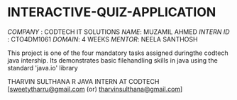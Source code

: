 # INTERACTIVE-QUIZ-APPLICATION
*COMPANY* : CODTECH IT SOLUTIONS
*NAME*: MUZAMIL AHMED
*INTERN ID* : CTO4DM1061
*DOMAIN*: 4 WEEKS
*MENTOR*: NEELA SANTHOSH

This project is one of the four mandatory tasks assigned duringthe codtech java intership. Its demonstrates basic filehandling skills in java using the standard 'java.io' library

THARVIN SULTHANA R
JAVA INTERN AT CODTECH
[sweetytharru@gmail.com (or) tharvinsulthana@gmail.com]

